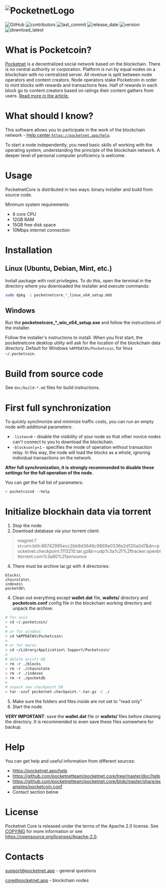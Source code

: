 ![PocketnetLogo](https://pocketnet.app/img/pocketnet-logo-12.svg)
===
![GitHub](https://img.shields.io/github/license/pocketnetteam/pocketnet.api)
![contributors](https://img.shields.io/github/contributors/pocketnetteam/pocketnet.core)
![last_commit](https://img.shields.io/github/last-commit/pocketnetteam/pocketnet.core)
![release_date](https://img.shields.io/github/release-date/pocketnetteam/pocketnet.core)
![version](https://img.shields.io/github/v/release/pocketnetteam/pocketnet.core)
![download_latest](https://img.shields.io/github/downloads/pocketnetteam/pocketnet.core/latest/total)

# What is Pocketcoin?

[Pocketnet](https://pocketnet.app/about) is a decentralized social network based on the blockchain.
There is no central authority or corporation. Platform is run by equal
nodes on a blockchain with no centralized server. All revenue is split
between node operators and content creators. Node operators stake Pocketcoin
in order to mint blocks with rewards and transactions fees. Half of rewards
in each block go to content creators based on ratings their content gathers
from users. [Read more in the article.](https://pocketnet.app/docs/Pocketnet%20Whitepaper%20Draft%20v2.pdf)

# What should I know?
This software allows you to participate in the work of the blockchain network - [Help center `https://pocketnet.app/help`](https://pocketnet.app/help?page=faq).

To start a node independently, you need basic skills of working with the operating system, understanding the principle of the blockchain network. A deeper level of personal computer proficiency is welcome.

# Usage
PocketnetCore is distributed in two ways: binary installer and build from source code.

Minimum system requirements:
- 8 core CPU
- 12GB RAM
- 15GB free disk space
- 10Mbps internet connection


# Installation
## Linux (Ubuntu, Debian, Mint, etc.)
Install package with root privilegies. To do this, open the terminal in the directory where you downloaded the installer and execute commands:
```sh
sudo dpkg -i pocketnetcore_*_linux_x64_setup.deb
```
## Windows
Run the **pocketnetcore_*_win_x64_setup.exe** and follow the instructions of the installer.

  Follow the installer's instructions to install. When you first start, the pocketnetcore desktop utility will ask for the location of the blockchain data directory. Default for Windows `%APPDATA%/Pocketcoin`, for linux `~/.pocketcoin`.


# Build from source code
See `doc/build-*.md` files for build instructions.


# First full synchronization
To quickly synchronize and minimize traffic costs, you can run an empty node with additional parameters:
- `-listen=0` - disable the visibility of your node so that other novice nodes can't connect to you to download the blockchain.
- `-blocksonly=1` - specifies the mode of operation without transaction relay. In this way, the node will load the blocks as a whole, ignoring individual transactions on the network.

**After full synchronization, it is strongly recommended to disable these settings for the full operation of the node.**

You can get the full list of parameters:
```sh
> pocketcoind --help
```

# Initialize blockhain data via torrent
1. Stop the node.
2. Download database via your torrent client:
> magnet:?xt=urn:btih:86742995ecc2bb9d3646c9869a0336e2d120a0d7&dn=pocketnet.checkpoint.1113210.tar.gz&tr=udp%3a%2f%2ftracker.openbittorrent.com%3a80%2fannounce
4. There must be archive tar.gz with 4 directories:
```
blocks\
chainstate\
indexes\
pocketdb\
```
4. Clean out everything except **wallet.dat** file, **wallets/** directory and **pocketcoin.conf** config file in the blockchain working directory and unpack the archive:
```sh
# for unix
> cd ~/.pocketcoin/
> 
# or for windows
> cd %APPDATA%\Pocketcoin\
> 
# or for macos
> cd ~/Library/Application\ Support/Pocketcoin/
> 
# delete exists DB
> rm -r ./blocks
> rm -r ./chainstate
> rm -r ./indexes
> rm -r ./pocketdb
>
# unpack new checkpoint DB
> tar -xzvf pocketnet.checkpoint.*.tar.gz -C ./
```
5. Make sure the folders and files inside are not set to "read only"
6. Start the node.

**VERY IMPORTANT**: save the **wallet.dat** file or **wallets/** files before cleaning the directory. It is recommended to even save these files somewhere for backup. 


# Help
You can get help and useful information from different sources:
- https://pocketnet.app/help
- https://github.com/pocketnetteam/pocketnet.core/tree/master/doc/help
- https://github.com/pocketnetteam/pocketnet.core/blob/master/share/examples/pocketcoin.conf
- Contact section below

# License
Pocketnet Core is released under the terms of the Apache 2.0 license. See [COPYING](COPYING) for more
information or see https://opensource.org/licenses/Apache-2.0.

# Contacts
support@pocketnet.app - general questions

core@pocketnet.app - blockchain nodes

